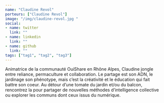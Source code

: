 ```yaml
---
name: "Claudine Revol"
porteurs: ["Claudine Revol"]
image: "/img/claudine-revol.jpg "
social:
- name: twitter
  link: ""
- name: linkedin
  link: ""
- name: github
  link: ""
tags: ["tag1", "tag2", "tag3"]
---
```

Animatrice de la communauté OuiShare en Rhône Alpes, Claudine jongle entre reliance, permaculture et collaboration. Le partage est son ADN, le jardinage son phénotype, mais c’est la créativité et le éducation qui fait battre son coeur. Au détour d’une tomate du jardin et/ou du balcon, rencontrez la pour partager de nouvelles méthodes d’intelligence collective ou explorer les communs dont ceux issus du numérique.
